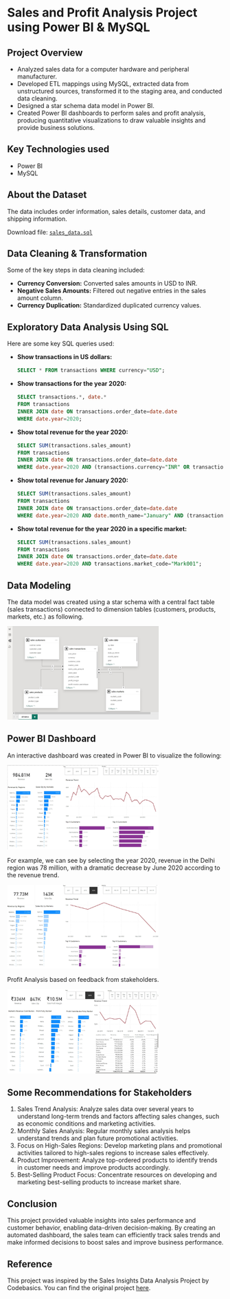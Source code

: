 # Sales and Profit Analysis Project using Power BI & MySQL

## Project Overview

- Analyzed sales data for a computer hardware and peripheral manufacturer.
- Developed ETL mappings using MySQL, extracted data from unstructured sources, transformed it to the staging area, and conducted data cleaning.
- Designed a star schema data model in Power BI.
- Created Power BI dashboards to perform sales and profit analysis, producing quantitative visualizations to draw valuable insights and provide business solutions.

## Key Technologies used
- Power BI
- MySQL

## About the Dataset
The data includes order information, sales details, customer data, and shipping information.

Download file: <code>[sales_data.sql](https://github.com/Anokhi-hirsch/sales-data-analysis/blob/main/sales_data.sql)</code>

## Data Cleaning & Transformation

Some of the key steps in data cleaning included:
- **Currency Conversion:** Converted sales amounts in USD to INR.
- **Negative Sales Amounts:** Filtered out negative entries in the sales amount column.
- **Currency Duplication:** Standardized duplicated currency values.

## Exploratory Data Analysis Using SQL
Here are some key SQL queries used:

- **Show transactions in US dollars:**
    ```sql
    SELECT * FROM transactions WHERE currency="USD";
    ```
- **Show transactions for the year 2020:**
    ```sql
    SELECT transactions.*, date.* 
    FROM transactions 
    INNER JOIN date ON transactions.order_date=date.date 
    WHERE date.year=2020;
    ```
- **Show total revenue for the year 2020:**
    ```sql
    SELECT SUM(transactions.sales_amount) 
    FROM transactions 
    INNER JOIN date ON transactions.order_date=date.date 
    WHERE date.year=2020 AND (transactions.currency="INR" OR transactions.currency="USD");
    ```
- **Show total revenue for January 2020:**
    ```sql
    SELECT SUM(transactions.sales_amount) 
    FROM transactions 
    INNER JOIN date ON transactions.order_date=date.date 
    WHERE date.year=2020 AND date.month_name="January" AND (transactions.currency="INR" OR transactions.currency="USD");
    ```
- **Show total revenue for the year 2020 in a specific market:**
    ```sql
    SELECT SUM(transactions.sales_amount) 
    FROM transactions 
    INNER JOIN date ON transactions.order_date=date.date 
    WHERE date.year=2020 AND transactions.market_code="Mark001";
    ```

## Data Modeling

The data model was created using a star schema with a central fact table (sales transactions) connected to dimension tables (customers, products, markets, etc.) as following.

<img width="70%" src="https://github.com/Anokhi-hirsch/sales-data-analysis/blob/main/dashboard-images/star-schema.jpg" />

## Power BI Dashboard
An interactive dashboard was created in Power BI to visualize the following:

<img width="70%" src="https://github.com/Anokhi-hirsch/sales-data-analysis/blob/main/dashboard-images//initial-sales-analysis.jpg" />
</p>

For example, we can see by selecting the year 2020, revenue in the Delhi region was 78 million, with a dramatic decrease by June 2020 according to the revenue trend.

<img width="70%" src="https://github.com/Anokhi-hirsch/sales-data-analysis/blob/main/dashboard-images/interactive-1.jpg" />
</p>

Profit Analysis based on feedback from stakeholders.

<img width="70%" src="https://github.com/Anokhi-hirsch/sales-data-analysis/blob/main/dashboard-images/profit-analysis.jpg" />
</p>

## Some Recommendations for Stakeholders
1.	Sales Trend Analysis: Analyze sales data over several years to understand long-term trends and factors affecting sales changes, such as economic conditions and marketing activities.
2.	Monthly Sales Analysis: Regular monthly sales analysis helps understand trends and plan future promotional activities.
3.	Focus on High-Sales Regions: Develop marketing plans and promotional activities tailored to high-sales regions to increase sales effectively.
4.	Product Improvement: Analyze top-ordered products to identify trends in customer needs and improve products accordingly.
5.	Best-Selling Product Focus: Concentrate resources on developing and marketing best-selling products to increase market share.

## Conclusion
This project provided valuable insights into sales performance and customer behavior, enabling data-driven decision-making. By creating an automated dashboard, the sales team can efficiently track sales trends and make informed decisions to boost sales and improve business performance.

## Reference 
This project was inspired by the Sales Insights Data Analysis Project by Codebasics. You can find the original project [here](https://codebasics.io/resources/sales-insights-data-analysis-project).
